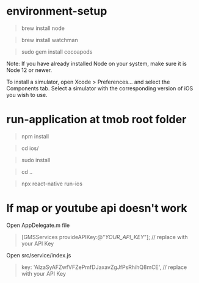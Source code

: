 # environment-setup
> brew install node
 
> brew install watchman
 
> sudo gem install cocoapods

Note: If you have already installed Node on your system, make sure it is Node 12 or newer.


To install a simulator, open Xcode > Preferences... and select the Components tab. Select a simulator with the corresponding version of iOS you wish to use.


# run-application at tmob root folder
> npm install

> cd ios/

> sudo install

> cd ..

> npx react-native run-ios

# If map or youtube api doesn't work
Open AppDelegate.m file
> [GMSServices provideAPIKey:@"_YOUR_API_KEY_"]; // replace with your API Key

Open src/service/index.js
> key: 'AIzaSyAFZwfVFZePmfDJaxavZgJfPsRhihQ8mCE', // replace with your API Key
